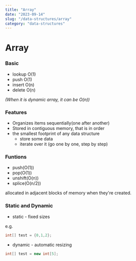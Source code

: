 ```yaml
---
title: "Array"
date: "2023-09-14"
slug: "/data-structures/array"
category: "data-structures"
---
```


# Array

### Basic 

- lookup O(1)
- push O(1)
- insert O(n)
- delete O(n)

_(When it is dynamic array, it can be O(n))_

### Features

- Organizes items sequentially(one after another)
- Stored in contiguous memory, that is in order
- the smallest footprint of any data structure
  - store some data
  - iterate over it (go one by one, step by step)

### Funtions

- push(O(1))
- pop(O(1))
- unshift(O(n))
- splice(O(n/2))

allocated in adjacent blocks of memory when they're created.
  
### Static and Dynamic

- static - fixed sizes

e.g. 

```java
int[] test = {0,1,2};
```

- dynamic - automatic resizing

```java
int[] test = new int[5];
```

